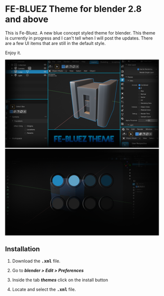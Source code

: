 # FE-BLUEZ Theme for blender 2.8 and above

This is Fe-Bluez. A new blue concept styled theme for blender. This theme is currently in progress and I can't tell when I will post the updates. There are a few UI items that are still in the default style.

Enjoy it.


![FE-BLUEZ Preview](assets/theme-title-banner.png)
![Theme preview](assets/header.png)


## Installation

1. Download the **<kbd>.xml</kbd>** file.

2. Go to **_blender > Edit > Preferences_**

3. Inside the tab **_themes_** click on the install button

4. Locate and select the **<kbd>.xml</kbd>** file.
